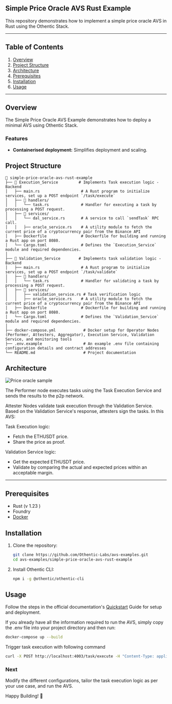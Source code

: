 ## Simple Price Oracle AVS Rust Example

This repository demonstrates how to implement a simple price oracle AVS in Rust using the Othentic Stack.

---

## Table of Contents

1. [Overview](#overview)
2. [Project Structure](#project-structure)
3. [Architecture](#usage)
4. [Prerequisites](#prerequisites)
5. [Installation](#installation)
6. [Usage](#usage)

---

## Overview

The Simple Price Oracle AVS Example demonstrates how to deploy a minimal AVS using Othentic Stack.

### Features

- **Containerised deployment:** Simplifies deployment and scaling.

## Project Structure

```mdx
📂 simple-price-oracle-avs-rust-example
├── 📂 Execution_Service         # Implements Task execution logic - Backend
│   ├── main.rs                  # A Rust program to initialize services, set up a POST endpoint `/task/execute`
│   ├── 📂 handlers/
│   │   └── task.rs              # Handler for executing a task by processing a POST request.
│   ├── 📂 services/
│   │   └── dal_service.rs       # A service to call `sendTask` RPC call.
│   │   ├── oracle_service.rs    # A utility module to fetch the current price of a cryptocurrency pair from the Binance API
│   ├── Dockerfile               # Dockerfile for building and running a Rust app on port 8080.
│   └── Cargo.toml               # Defines the `Execution_Service` module and required dependencies.
│
├── 📂 Validation_Service        # Implements task validation logic - Backend
│   ├── main.rs                  # A Rust program to initialize services, set up a POST endpoint `/task/validate`
│   ├── 📂 handlers/
│   │   └── task.rs              # Handler for validating a task by processing a POST request.
│   ├── 📂 services/
│   │   ├── validation_service.rs # Task verification logic
│   │   ├── oracle_service.rs    # A utility module to fetch the current price of a cryptocurrency pair from the Binance API
│   ├── Dockerfile               # Dockerfile for building and running a Rust app on port 8080.
│   └── Cargo.toml               # Defines the `Validation_Service` module and required dependencies.
│
├── docker-compose.yml            # Docker setup for Operator Nodes (Performer, Attesters, Aggregator), Execution Service, Validation Service, and monitoring tools
├── .env.example                  # An example .env file containing configuration details and contract addresses
└── README.md                     # Project documentation
```

## Architecture

![Price oracle sample](https://github.com/user-attachments/assets/03d544eb-d9c3-44a7-9712-531220c94f7e)

The Performer node executes tasks using the Task Execution Service and sends the results to the p2p network.

Attester Nodes validate task execution through the Validation Service. Based on the Validation Service's response, attesters sign the tasks. In this AVS:

Task Execution logic:
- Fetch the ETHUSDT price.
- Share the price as proof.

Validation Service logic:
- Get the expected ETHUSDT price.
- Validate by comparing the actual and expected prices within an acceptable margin.
---

## Prerequisites

- Rust (v 1.23 )
- Foundry
- [Docker](https://docs.docker.com/engine/install/)

## Installation

1. Clone the repository:

   ```bash
   git clone https://github.com/Othentic-Labs/avs-examples.git
   cd avs-examples/simple-price-oracle-avs-rust-example
   ```

2. Install Othentic CLI:

   ```bash
   npm i -g @othentic/othentic-cli
   ```

## Usage

Follow the steps in the official documentation's [Quickstart](https://docs.othentic.xyz/main/avs-framework/quick-start#steps) Guide for setup and deployment.

If you already have all the information required to run the AVS, simply copy the .env file into your project directory and then run:
```bash
docker-compose up --build
```

Trigger task execution with following command
```bash
curl -X POST http://localhost:4003/task/execute -H "Content-Type: application/json" -d "{}"
```

### Next
Modify the different configurations, tailor the task execution logic as per your use case, and run the AVS.

Happy Building! 🚀

